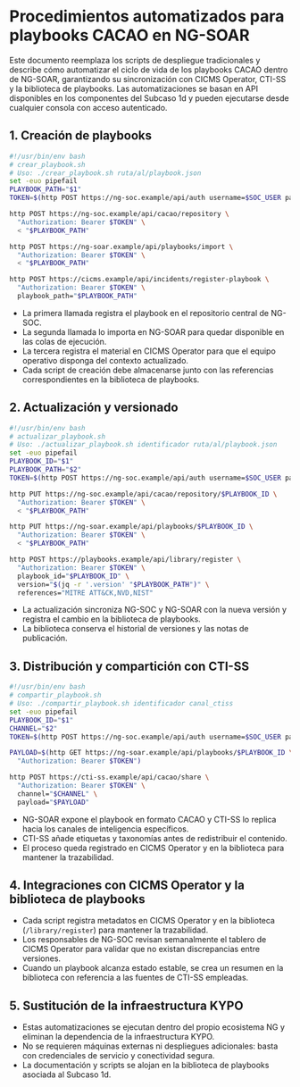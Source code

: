# Procedimientos automatizados para playbooks CACAO en NG-SOAR

Este documento reemplaza los scripts de despliegue tradicionales y describe cómo automatizar el ciclo de vida de los playbooks CACAO dentro de NG-SOAR, garantizando su sincronización con CICMS Operator, CTI-SS y la biblioteca de playbooks. Las automatizaciones se basan en API disponibles en los componentes del Subcaso 1d y pueden ejecutarse desde cualquier consola con acceso autenticado.

## 1. Creación de playbooks

```bash
#!/usr/bin/env bash
# crear_playbook.sh
# Uso: ./crear_playbook.sh ruta/al/playbook.json
set -euo pipefail
PLAYBOOK_PATH="$1"
TOKEN=$(http POST https://ng-soc.example/api/auth username=$SOC_USER password=$SOC_PASS | jq -r '.token')

http POST https://ng-soc.example/api/cacao/repository \
  "Authorization: Bearer $TOKEN" \
  < "$PLAYBOOK_PATH"

http POST https://ng-soar.example/api/playbooks/import \
  "Authorization: Bearer $TOKEN" \
  < "$PLAYBOOK_PATH"

http POST https://cicms.example/api/incidents/register-playbook \
  "Authorization: Bearer $TOKEN" \
  playbook_path="$PLAYBOOK_PATH"
```

- La primera llamada registra el playbook en el repositorio central de NG-SOC.
- La segunda llamada lo importa en NG-SOAR para quedar disponible en las colas de ejecución.
- La tercera registra el material en CICMS Operator para que el equipo operativo disponga del contexto actualizado.
- Cada script de creación debe almacenarse junto con las referencias correspondientes en la biblioteca de playbooks.

## 2. Actualización y versionado

```bash
#!/usr/bin/env bash
# actualizar_playbook.sh
# Uso: ./actualizar_playbook.sh identificador ruta/al/playbook.json
set -euo pipefail
PLAYBOOK_ID="$1"
PLAYBOOK_PATH="$2"
TOKEN=$(http POST https://ng-soc.example/api/auth username=$SOC_USER password=$SOC_PASS | jq -r '.token')

http PUT https://ng-soc.example/api/cacao/repository/$PLAYBOOK_ID \
  "Authorization: Bearer $TOKEN" \
  < "$PLAYBOOK_PATH"

http PUT https://ng-soar.example/api/playbooks/$PLAYBOOK_ID \
  "Authorization: Bearer $TOKEN" \
  < "$PLAYBOOK_PATH"

http POST https://playbooks.example/api/library/register \
  "Authorization: Bearer $TOKEN" \
  playbook_id="$PLAYBOOK_ID" \
  version="$(jq -r '.version' "$PLAYBOOK_PATH")" \
  references="MITRE ATT&CK,NVD,NIST"
```

- La actualización sincroniza NG-SOC y NG-SOAR con la nueva versión y registra el cambio en la biblioteca de playbooks.
- La biblioteca conserva el historial de versiones y las notas de publicación.

## 3. Distribución y compartición con CTI-SS

```bash
#!/usr/bin/env bash
# compartir_playbook.sh
# Uso: ./compartir_playbook.sh identificador canal_ctiss
set -euo pipefail
PLAYBOOK_ID="$1"
CHANNEL="$2"
TOKEN=$(http POST https://ng-soc.example/api/auth username=$SOC_USER password=$SOC_PASS | jq -r '.token')

PAYLOAD=$(http GET https://ng-soar.example/api/playbooks/$PLAYBOOK_ID \
  "Authorization: Bearer $TOKEN")

http POST https://cti-ss.example/api/cacao/share \
  "Authorization: Bearer $TOKEN" \
  channel="$CHANNEL" \
  payload="$PAYLOAD"
```

- NG-SOAR expone el playbook en formato CACAO y CTI-SS lo replica hacia los canales de inteligencia específicos.
- CTI-SS añade etiquetas y taxonomías antes de redistribuir el contenido.
- El proceso queda registrado en CICMS Operator y en la biblioteca para mantener la trazabilidad.

## 4. Integraciones con CICMS Operator y la biblioteca de playbooks
- Cada script registra metadatos en CICMS Operator y en la biblioteca (`/library/register`) para mantener la trazabilidad.
- Los responsables de NG-SOC revisan semanalmente el tablero de CICMS Operator para validar que no existan discrepancias entre versiones.
- Cuando un playbook alcanza estado estable, se crea un resumen en la biblioteca con referencia a las fuentes de CTI-SS empleadas.

## 5. Sustitución de la infraestructura KYPO
- Estas automatizaciones se ejecutan dentro del propio ecosistema NG y eliminan la dependencia de la infraestructura KYPO.
- No se requieren máquinas externas ni despliegues adicionales: basta con credenciales de servicio y conectividad segura.
- La documentación y scripts se alojan en la biblioteca de playbooks asociada al Subcaso 1d.

